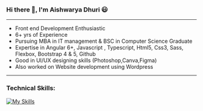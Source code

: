 ### Hi there  👋,  I'm Aishwarya Dhuri :smiley:
_________________________________________________________________________________________________________________________________________________________________________

- Front end Development Enthusiastic 
- 6+ yrs of Experience
- Pursuing MBA in IT management & BSC in Computer Science Graduate
- Expertise in Angular 6+, Javascript , Typescript, Html5, Css3, Sass, Flexbox, Bootstrap 4 & 5, Github
- Good in UI/UX designing skills (Photoshop,Canva,Figma)
- Also worked on Website development using Wordpress



_________________________________________________________________________________________________________________________________________________________________________
### Technical Skills:

[![My Skills](https://skillicons.dev/icons?i=angular,js,ts,html,css,bootstrap,git,gitlab,jquery,wordpress&theme=light)](https://github.com/Aishwarya-Dhuri)

